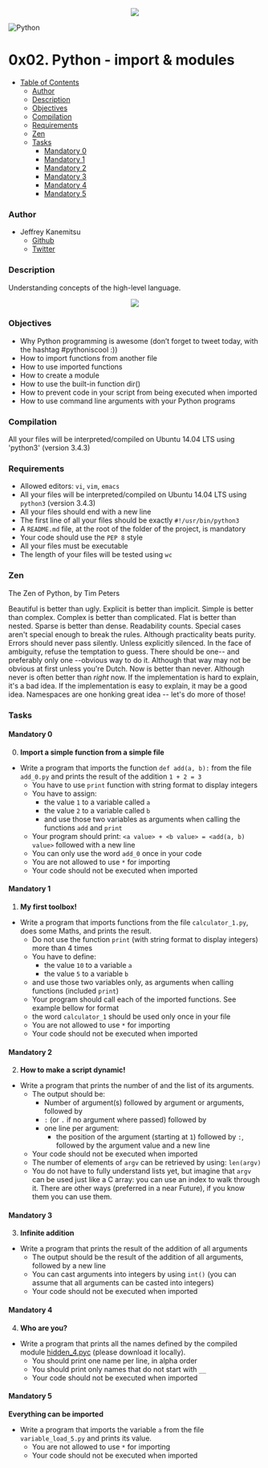 <p align="center">
<a href="https://www.holbertonschool.com/"><img src="https://s3.amazonaws.com/bloc-global-assets/almanac-assets/bootcamps/logos/000/002/676/original/Holberton-School.png?1467187334"/>
</a>
</p>

![Python](https://img.shields.io/badge/python-v3.4-blue.svg)

# 0x02. Python - import & modules  #

* [Table of Contents](#table-of-contents)
	* [Author](#author)
	* [Description](#description)
	* [Objectives](#objectives)
	* [Compilation](#compilation)
	* [Requirements](#requirements)
	* [Zen](#zen)
	* [Tasks](#tasks)
	  * [Mandatory 0](#mandatory-0)
	  * [Mandatory 1](#mandatory-1)
	  * [Mandatory 2](#mandatory-2)
	  * [Mandatory 3](#mandatory-3)
	  * [Mandatory 4](#mandatory-4)
	  * [Mandatory 5](#mandatory-5)
### Author ###
* Jeffrey Kanemitsu
    * [Github](https://github.com/jeffreykanemitsu)
    * [Twitter](https://twitter.com/canofmisosoup)
### Description ###
Understanding concepts of the high-level language.

<p align="center">
<a href="https://www.python.org/"><img src="http://www.bebetterdeveloper.com/img/post_img/python-logo.png"/>
</a>
</p>

### Objectives ###
* Why Python programming is awesome (don’t forget to tweet today, with the hashtag #pythoniscool :))
* How to import functions from another file
* How to use imported functions
* How to create a module
* How to use the built-in function dir()
* How to prevent code in your script from being executed when imported
* How to use command line arguments with your Python programs

### Compilation ###
All your files will be interpreted/compiled on Ubuntu 14.04 LTS using 'python3' (version 3.4.3)

### Requirements ###
* Allowed editors: `vi`, `vim`, `emacs`
* All your files will be interpreted/compiled on Ubuntu 14.04 LTS using `python3` (version 3.4.3)
* All your files should end with a new line
* The first line of all your files should be exactly `#!/usr/bin/python3`
* A `README.md` file, at the root of the folder of the project, is mandatory
* Your code should use the `PEP 8` style
* All your files must be executable
* The length of your files will be tested using `wc`

### Zen ###
The Zen of Python, by Tim Peters

Beautiful is better than ugly.
Explicit is better than implicit.
Simple is better than complex.
Complex is better than complicated.
Flat is better than nested.
Sparse is better than dense.
Readability counts.
Special cases aren't special enough to break the rules.
Although practicality beats purity.
Errors should never pass silently.
Unless explicitly silenced.
In the face of ambiguity, refuse the temptation to guess.
There should be one-- and preferably only one --obvious way to do it.
Although that way may not be obvious at first unless you're Dutch.
Now is better than never.
Although never is often better than *right* now.
If the implementation is hard to explain, it's a bad idea.
If the implementation is easy to explain, it may be a good idea.
Namespaces are one honking great idea -- let's do more of those!

### Tasks ###
#### Mandatory 0 ####
0. **Import a simple function from a simple file**
* Write a program that imports the function `def add(a, b):` from the file `add_0.py` and prints the result of the addition `1 + 2 = 3`
	* You have to use `print` function with string format to display integers
	* You have to assign:
		* the value `1` to a variable called `a`
		* the value `2` to a variable called `b`
		* and use those two variables as arguments when calling the functions `add` and `print`
	* Your program should print: `<a value> + <b value> = <add(a, b) value>` followed with a new line
	* You can only use the word `add_0` once in your code
	* You are not allowed to use `*` for importing
	* Your code should not be executed when imported
#### Mandatory 1 ####
1. **My first toolbox!**
* Write a program that imports functions from the file `calculator_1.py`, does some Maths, and prints the result.
	* Do not use the function `print` (with string format to display integers) more than 4 times
	* You have to define:
		* the value `10` to a variable `a`
		* the value `5` to a variable `b`
	* and use those two variables only, as arguments when calling functions (included `print`)
	* Your program should call each of the imported functions. See example bellow for format
	* the word `calculator_1` should be used only once in your file
	* You are not allowed to use `*` for importing
	* Your code should not be executed when imported
#### Mandatory 2 ####
2. **How to make a script dynamic!**
* Write a program that prints the number of and the list of its arguments.
	* The output should be:
		* Number of argument(s) followed by argument or arguments, followed by
		* `:` (or `.` if no argument where passed) followed by
		* one line per argument:
			* the position of the argument (starting at `1`) followed by `:`, followed by the argument value and a new line
	* Your code should not be executed when imported
	* The number of elements of `argv` can be retrieved by using: `len(argv)`
	* You do not have to fully understand lists yet, but imagine that `argv` can be used just like a C array: you can use an index to walk through it. There are other ways (preferred in a near Future), if you know them you can use them.
#### Mandatory 3 ####
3. **Infinite addition**
* Write a program that prints the result of the addition of all arguments
	* The output should be the result of the addition of all arguments, followed by a new line
	* You can cast arguments into integers by using `int()` (you can assume that all arguments can be casted into integers)
	* Your code should not be executed when imported
#### Mandatory 4 ####
4. **Who are you?**
* Write a program that prints all the names defined by the compiled module [hidden_4.pyc](https://github.com/holbertonschool/0x02.py/raw/master/hidden_4.pyc) (please download it locally).
	* You should print one name per line, in alpha order
	* You should print only names that do not start with `__`
	* Your code should not be executed when imported

#### Mandatory 5 ####
**Everything can be imported**
* Write a program that imports the variable `a` from the file `variable_load_5.py` and prints its value.
	* You are not allowed to use `*` for importing
	* Your code should not be executed when imported
